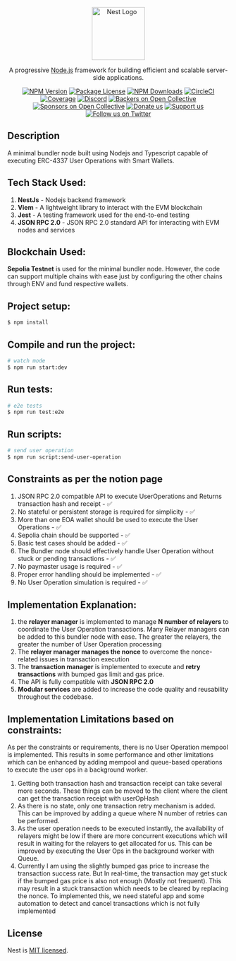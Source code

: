 <p align="center">
  <a href="http://nestjs.com/" target="blank"><img src="https://nestjs.com/img/logo-small.svg" width="120" alt="Nest Logo" /></a>
</p>

[circleci-image]: https://img.shields.io/circleci/build/github/nestjs/nest/master?token=abc123def456
[circleci-url]: https://circleci.com/gh/nestjs/nest

  <p align="center">A progressive <a href="http://nodejs.org" target="_blank">Node.js</a> framework for building efficient and scalable server-side applications.</p>
    <p align="center">
<a href="https://www.npmjs.com/~nestjscore" target="_blank"><img src="https://img.shields.io/npm/v/@nestjs/core.svg" alt="NPM Version" /></a>
<a href="https://www.npmjs.com/~nestjscore" target="_blank"><img src="https://img.shields.io/npm/l/@nestjs/core.svg" alt="Package License" /></a>
<a href="https://www.npmjs.com/~nestjscore" target="_blank"><img src="https://img.shields.io/npm/dm/@nestjs/common.svg" alt="NPM Downloads" /></a>
<a href="https://circleci.com/gh/nestjs/nest" target="_blank"><img src="https://img.shields.io/circleci/build/github/nestjs/nest/master" alt="CircleCI" /></a>
<a href="https://coveralls.io/github/nestjs/nest?branch=master" target="_blank"><img src="https://coveralls.io/repos/github/nestjs/nest/badge.svg?branch=master#9" alt="Coverage" /></a>
<a href="https://discord.gg/G7Qnnhy" target="_blank"><img src="https://img.shields.io/badge/discord-online-brightgreen.svg" alt="Discord"/></a>
<a href="https://opencollective.com/nest#backer" target="_blank"><img src="https://opencollective.com/nest/backers/badge.svg" alt="Backers on Open Collective" /></a>
<a href="https://opencollective.com/nest#sponsor" target="_blank"><img src="https://opencollective.com/nest/sponsors/badge.svg" alt="Sponsors on Open Collective" /></a>
  <a href="https://paypal.me/kamilmysliwiec" target="_blank"><img src="https://img.shields.io/badge/Donate-PayPal-ff3f59.svg" alt="Donate us"/></a>
    <a href="https://opencollective.com/nest#sponsor"  target="_blank"><img src="https://img.shields.io/badge/Support%20us-Open%20Collective-41B883.svg" alt="Support us"></a>
  <a href="https://twitter.com/nestframework" target="_blank"><img src="https://img.shields.io/twitter/follow/nestframework.svg?style=social&label=Follow" alt="Follow us on Twitter"></a>
</p>
  <!--[![Backers on Open Collective](https://opencollective.com/nest/backers/badge.svg)](https://opencollective.com/nest#backer)
  [![Sponsors on Open Collective](https://opencollective.com/nest/sponsors/badge.svg)](https://opencollective.com/nest#sponsor)-->

## Description

A minimal bundler node built using Nodejs and Typescript capable of executing ERC-4337 User Operations with Smart Wallets.

## Tech Stack Used:
1. **NestJs** - Nodejs backend framework
2. **Viem** - A lightweight library to interact with the EVM blockchain
3. **Jest** - A testing framework used for the end-to-end testing
4. **JSON RPC 2.0** - JSON RPC 2.0 standard API for interacting with EVM nodes and services

## Blockchain Used:

**Sepolia Testnet** is used for the minimal bundler node. However, the code can support multiple chains with ease just by configuring the other chains through ENV and fund respective wallets. 

## Project setup:

```bash
$ npm install
```

## Compile and run the project:

```bash
# watch mode
$ npm run start:dev
```

## Run tests:

```bash
# e2e tests
$ npm run test:e2e
```

## Run scripts:

```bash
# send user operation
$ npm run script:send-user-operation
```

## Constraints as per the notion page
1. JSON RPC 2.0 compatible API to execute UserOperations and Returns transaction hash and receipt - ✅
2. No stateful or persistent storage is required for simplicity - ✅
3. More than one EOA wallet should be used to execute the User Operations - ✅
4. Sepolia chain should be supported - ✅
5. Basic test cases should be added - ✅
6. The Bundler node should effectively handle User Operation without stuck or pending transactions - ✅
7. No paymaster usage is required - ✅
8. Proper error handling should be implemented - ✅
9. No User Operation simulation is required - ✅

## Implementation Explanation:
1. the **relayer manager** is implemented to manage **N number of relayers** to coordinate the User Operation transactions. Many Relayer managers can be added to this bundler node with ease. The greater the relayers, the greater the number of User Operation processing
2. The **relayer manager manages the nonce** to overcome the nonce-related issues in transaction execution
3. The **transaction manager** is implemented to execute and **retry transactions** with bumped gas limit and gas price.
4. The API is fully compatible with **JSON RPC 2.0**
5. **Modular services** are added to increase the code quality and reusability throughout the codebase.

## Implementation Limitations based on constraints:
As per the constraints or requirements, there is no User Operation mempool is implemented. This results in some performance and other limitations which can be enhanced by adding mempool and queue-based operations to execute the user ops in a background worker.

1. Getting both transaction hash and transaction receipt can take several more seconds. These things can be moved to the client where the client can get the transaction receipt with userOpHash
2. As there is no state, only one transaction retry mechanism is added. This can be improved by adding a queue where N number of retries can be performed.
3. As the user operation needs to be executed instantly, the availability of relayers might be low if there are more concurrent executions which will result in waiting for the relayers to get allocated for us. This can be improved by executing the User Ops in the background worker with Queue.
4. Currently I am using the slightly bumped gas price to increase the transaction success rate. But In real-time, the transaction may get stuck if the bumped gas price is also not enough (Mostly not frequent). This may result in a stuck transaction which needs to be cleared by replacing the nonce. To implemented this, we need stateful app and some automation to detect and cancel transactions which is not fully implemented



## License

Nest is [MIT licensed](https://github.com/nestjs/nest/blob/master/LICENSE).
